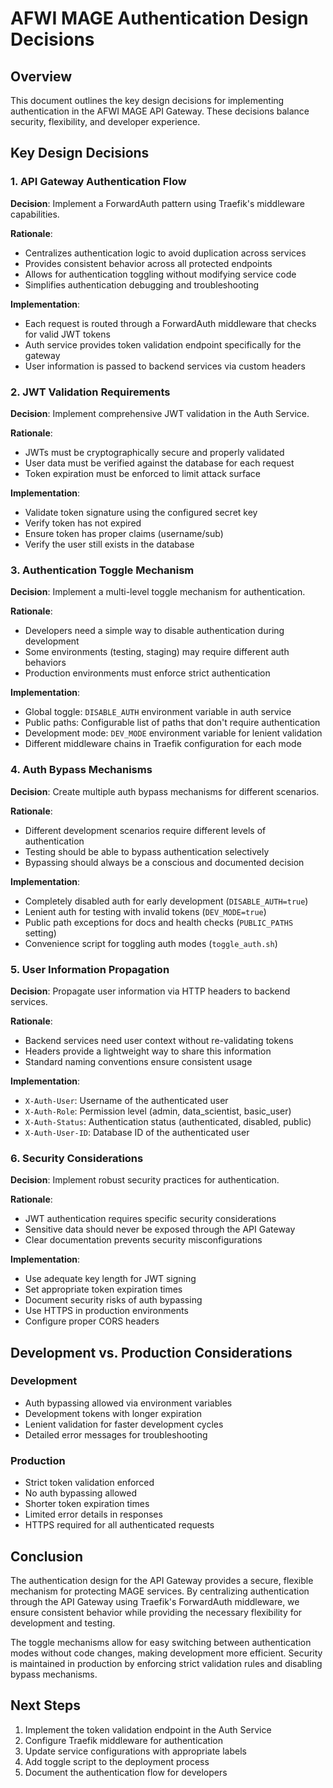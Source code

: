 # AFWI MAGE Authentication Design Decisions

## Overview

This document outlines the key design decisions for implementing authentication in the AFWI MAGE API Gateway. These decisions balance security, flexibility, and developer experience.

## Key Design Decisions

### 1. API Gateway Authentication Flow

**Decision**: Implement a ForwardAuth pattern using Traefik's middleware capabilities.

**Rationale**:
- Centralizes authentication logic to avoid duplication across services
- Provides consistent behavior across all protected endpoints
- Allows for authentication toggling without modifying service code
- Simplifies authentication debugging and troubleshooting

**Implementation**:
- Each request is routed through a ForwardAuth middleware that checks for valid JWT tokens
- Auth service provides token validation endpoint specifically for the gateway
- User information is passed to backend services via custom headers

### 2. JWT Validation Requirements

**Decision**: Implement comprehensive JWT validation in the Auth Service.

**Rationale**:
- JWTs must be cryptographically secure and properly validated
- User data must be verified against the database for each request
- Token expiration must be enforced to limit attack surface

**Implementation**:
- Validate token signature using the configured secret key
- Verify token has not expired
- Ensure token has proper claims (username/sub)
- Verify the user still exists in the database

### 3. Authentication Toggle Mechanism

**Decision**: Implement a multi-level toggle mechanism for authentication.

**Rationale**:
- Developers need a simple way to disable authentication during development
- Some environments (testing, staging) may require different auth behaviors
- Production environments must enforce strict authentication

**Implementation**:
- Global toggle: `DISABLE_AUTH` environment variable in auth service
- Public paths: Configurable list of paths that don't require authentication
- Development mode: `DEV_MODE` environment variable for lenient validation
- Different middleware chains in Traefik configuration for each mode

### 4. Auth Bypass Mechanisms

**Decision**: Create multiple auth bypass mechanisms for different scenarios.

**Rationale**:
- Different development scenarios require different levels of authentication
- Testing should be able to bypass authentication selectively
- Bypassing should always be a conscious and documented decision

**Implementation**:
- Completely disabled auth for early development (`DISABLE_AUTH=true`)
- Lenient auth for testing with invalid tokens (`DEV_MODE=true`)
- Public path exceptions for docs and health checks (`PUBLIC_PATHS` setting)
- Convenience script for toggling auth modes (`toggle_auth.sh`)

### 5. User Information Propagation

**Decision**: Propagate user information via HTTP headers to backend services.

**Rationale**:
- Backend services need user context without re-validating tokens
- Headers provide a lightweight way to share this information
- Standard naming conventions ensure consistent usage

**Implementation**:
- `X-Auth-User`: Username of the authenticated user
- `X-Auth-Role`: Permission level (admin, data_scientist, basic_user)
- `X-Auth-Status`: Authentication status (authenticated, disabled, public)
- `X-Auth-User-ID`: Database ID of the authenticated user

### 6. Security Considerations

**Decision**: Implement robust security practices for authentication.

**Rationale**:
- JWT authentication requires specific security considerations
- Sensitive data should never be exposed through the API Gateway
- Clear documentation prevents security misconfigurations

**Implementation**:
- Use adequate key length for JWT signing
- Set appropriate token expiration times
- Document security risks of auth bypassing
- Use HTTPS in production environments
- Configure proper CORS headers

## Development vs. Production Considerations

### Development
- Auth bypassing allowed via environment variables
- Development tokens with longer expiration
- Lenient validation for faster development cycles
- Detailed error messages for troubleshooting

### Production
- Strict token validation enforced
- No auth bypassing allowed
- Shorter token expiration times
- Limited error details in responses
- HTTPS required for all authenticated requests

## Conclusion

The authentication design for the API Gateway provides a secure, flexible mechanism for protecting MAGE services. By centralizing authentication through the API Gateway using Traefik's ForwardAuth middleware, we ensure consistent behavior while providing the necessary flexibility for development and testing.

The toggle mechanisms allow for easy switching between authentication modes without code changes, making development more efficient. Security is maintained in production by enforcing strict validation rules and disabling bypass mechanisms.

## Next Steps

1. Implement the token validation endpoint in the Auth Service
2. Configure Traefik middleware for authentication
3. Update service configurations with appropriate labels
4. Add toggle script to the deployment process
5. Document the authentication flow for developers 